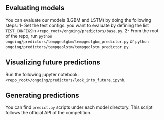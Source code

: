 ## Evaluating models

You can evaluate our models (LGBM and LSTM) by doing the following steps:
    1- Set the test configs. you want to evaluate by defining the list `TEST_CONFIGS`in `<repo_root>/ongoing/predictors/base.py`.
    2- From the root of the repo, run `python ongoing/predictors/tempgeolgbm/tempgeolgbm_predictor.py` or `python ongoing/predictors/tempgeolstm/tempgeolstm_predictor.py`.

## Visualizing future predictions

Run the following jupyter notebook: `<repo_root>/ongoing/predictors/look_into_future.ipynb`.

## Generating predictions

You can find `predict.py` scripts under each model directory. This script follows the official API of the competition.
